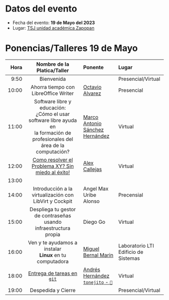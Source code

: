 # Datos del evento

* Fecha del evento: **19 de Mayo del 2023**
* Lugar: [TSJ unidad académica Zapopan](https://goo.gl/maps/8fyaXKKnY9jaHaXB8)

# Ponencias/Talleres 19 de Mayo

| Hora  | Nombre de la Platica/Taller | Ponente | Lugar |
| ---:  |           :---:             | :---    | :---  |
|  9:50 | Bienvenida  |  | Presencial/Virtual |
| 10:00 | Ahorra tiempo con LibreOffice Writer | [Octavio Alvarez](alvarezp.md) | Presencial |
| 11:00 | Software libre y educación: <br> ¿Cómo el usar software libre ayuda en <br> la formación de profesionales del <br> área de la computación? | [Marco Antonio <br> Sánchez Hernández](marko.md) | Virtual |
| 12:00 | [Como resolver el Problema XY? Sin miedo al éxito!](https://darkaxl017.fedorapeople.org/slides/Una_serie_de_eventos_inesperados_-_XY_Problem_-_FLISoL_2023.pdf) | [Alex Callejas](alexcallejas.md) | Virtual |
| 13:00 |  |  |  |
| 14:00 | Introducción a la virtualización con LibVirt y Cockpit | Angel Max <br> Uribe Alonso| Precensial |
| 15:00 | Despliega tu gestor de contraseñas <br> usando infraestructura propia| Diego Go | Virtual |
| 16:00 | Ven y te ayudamos a instalar <br> **Linux** en tu computadora | [Miguel Bernal Marin](miguelinux.md) | Laboratorio LTI <br> Edificio de Sistemas |
| 18:00 | [Entrega de tareas en `git`](https://tonejito.github.io/conferencias/tareas-git) | [Andrés Hernández <br> `tonejito` - `🐰`](tonejito.md) | Virtual |
| 19:00 | Despedida y Cierre |  | Presencial/Virtual |

<!-- modeline
 vi: ts=8 sw=4 sts=4 et spl=es spell
-->
